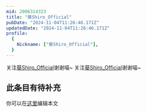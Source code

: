 ```yaml
---
mid: 2006314323
title: "葵Shiro_Official"
pubDate: "2024-11-04T11:26:46.171Z"
updatedDate: "2024-11-04T11:26:46.171Z"
profile:
  {
    Nickname: ["葵Shiro_Official"],
  }
---
```


关注[葵Shiro_Official](https://space.bilibili.com/2006314323)谢谢喵~ 关注[葵Shiro_Official](https://space.bilibili.com/2006314323)谢谢喵~

## 此条目有待补充
你可以在[这里](https://github.com/Yuhanawa/VTuber.ICU/edit/master/src/content/v/葵Shiro_Official/index.md)编辑本文
